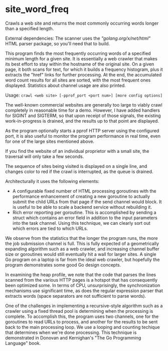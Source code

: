 # site_word_freq
Crawls a web site and returns the most commonly occurring words longer than a specified length.

External dependencies: The scanner uses the *"golang.org/x/net/html"* HTML parser package,
so you'll need that to build.

This program finds the most frequently occurring words of a
specified minimum length for a given site.  It is essentially a
web crawler that makes its best effort to stay within the hostname
of the original site.  On a given page, it both scans for text, for
which it builds a frequency histogram, plus it extracts the "href"
links for further processing.  At the end, the accumulated word count
results for all sites are sorted, with the most frequent ones displayed.
Statistics about channel usage are also printed.

Usage: `crawl <web site> [-pprof_port <port num>] [more config options]`
 
The well-known commercial websites are generally too large to viably crawl
completely in reasonable time for a demo.  However, I have added handlers
for SIGINT and SIGTERM, so that upon receipt of those signals, the existing
work-in-progress is drained, and the results up to that point are displayed.

As the program optionally starts a pprof HTTP server using the configured
port, it is also useful to monitor the program performance in real time, even
for one of the large sites mentioned above.

If you find the website of an individual proprietor with a small site, the
traversal will only take a few seconds.

The sequence of sites being visited is displayed on a single line, and
changes color to red if the crawl is interrupted, as the queue is drained.

Architecturally it uses the following elements:
- A configurable fixed number of HTML processing goroutines with
the performance enhancement of creating a new goroutine to actually
submit the child URLs from that page if the send channel would block.
It is useful to be able to scale a backend service without rebuilding it.
- Rich error reporting per goroutine.  This is accomplished by
sending a struct which contains an error field in addition to the
input parameters into the task channel.  Using this technique, we
can clearly sort out which errors are tied to which URLs.

We observe from the statistics that the longer the program runs,
the more the job submission channel is full.  This is fully expected
of a geometrically expanding algorithm such as a web crawler, and
increasing channel buffer size or goroutines would still eventually
hit a wall for larger sites.  A single Go program on a laptop is far
from the ideal web crawler, but hopefully the program demonstrates
some good Go design concepts.

In examining the heap profile, we note that the code that parses the
lines scanned from the various HTTP pages is a hotspot that has
consequently been optimized some.  In terms of CPU, unsurprisingly,
the synchronization mechanisms use significant time, as does the
regular expression parser that extracts words (space separators are
not sufficient to parse words).

One of the challenges in implementing a recursive-style algorithm
such as a crawler using a fixed thread pool is determining when the
processing is complete.  To accomplish this, the program uses two
channels, one for the goroutines to read URLs to process, and another
for the results to be sent back to the main processing loop.  We use
a looping and counting techique that determines when we're done processing.
This technique is demonstrated in Donovan and Kernighan's "The Go Programming
Language" book.
